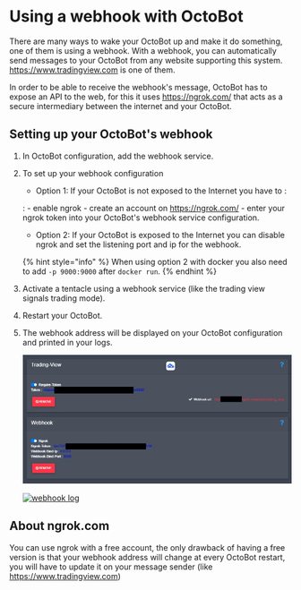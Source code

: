 Using a webhook with OctoBot
============================

There are many ways to wake your OctoBot up and make it do something,
one of them is using a webhook. With a webhook, you can automatically
send messages to your OctoBot from any website supporting this system.
<https://www.tradingview.com> is one of them.

In order to be able to receive the webhook's message, OctoBot has to
expose an API to the web, for this it uses <https://ngrok.com/> that
acts as a secure intermediary between the internet and your OctoBot.

Setting up your OctoBot's webhook
----------------------------------

1.  In OctoBot configuration, add the webhook service.
2.  To set up your webhook configuration

    * Option 1: If your OctoBot is not exposed to the Internet you have to :

    :   -   enable ngrok
        -   create an account on <https://ngrok.com/>
        -   enter your ngrok token into your OctoBot's webhook service
            configuration.

    -   Option 2: If your OctoBot is exposed to the Internet you can
        disable ngrok and set the listening port and ip for the webhook.

    {% hint style="info" %}
    When using option 2 with docker you also need to add `-p 9000:9000` after `docker run`.
    {% endhint %}

3.  Activate a tentacle using a webhook service (like the trading view
    signals trading mode).
4.  Restart your OctoBot.
5.  The webhook address will be displayed on your OctoBot configuration
    and printed in your logs.

    [![webhook and tradingview config](https://raw.githubusercontent.com/Drakkar-Software/OctoBot/assets/wiki_resources/webhook_config.jpg)](https://raw.githubusercontent.com/Drakkar-Software/OctoBot/assets/wiki_resources/webhook_config.jpg)

    [![webhook log](https://raw.githubusercontent.com/Drakkar-Software/OctoBot/assets/wiki_resources/webhook_log.jpg)](https://raw.githubusercontent.com/Drakkar-Software/OctoBot/assets/wiki_resources/webhook_log.jpg)

About ngrok.com
---------------

You can use ngrok with a free account, the only drawback of having a
free version is that your webhook address will change at every OctoBot
restart, you will have to update it on your message sender (like
<https://www.tradingview.com>)
